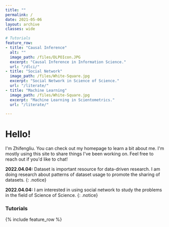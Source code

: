 ```yaml
---
title: ""
permalink: /
date: 2021-05-06
layout: archive
classes: wide

# Tutorials
feature_row:
- title: "Causal Inference"
  alt: ""
  image_path: /files/DLPOIcon.JPG
  excerpt: "Causal Inference in Information Science."
  url: "/dlci/"
- title: "Social Network"
  image_path: /files/White-Square.jpg
  excerpt: "Social Network in Science of Science."
  url: "/literate/"
- title: "Machine Learning"
  image_path: /files/White-Square.jpg
  excerpt: "Machine Learning in Scientometrics."
  url: "/literate/"

---
```

# Hello!
I'm Zhifengliu. You can check out my homepage to learn a bit about me. I'm mostly using this site to share things I've been working on. Feel free to reach out if you'd like to chat!

**2022.04.04:** Dataset is important resource for data-driven research. I am doing research about patterns of dataset usage to promote the sharing of datasets.
{: .notice}

**2022.04.04:** I am interested in using social network to study the problems in the field of Science of Science.
{: .notice}
### Tutorials
{% include feature_row %}
